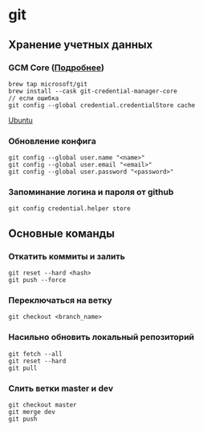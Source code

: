 # git

## Хранение учетных данных
### GCM Core ([Подробнее](https://docs.github.com/en/get-started/getting-started-with-git/caching-your-github-credentials-in-git))
```
brew tap microsoft/git
brew install --cask git-credential-manager-core
// если ошибка
git config --global credential.credentialStore cache
```
[Ubuntu](https://github.com/microsoft/Git-Credential-Manager-Core)

### Обновление конфига
```
git config --global user.name "<name>"
git config --global user.email "<email>"
git config --global user.password "<password>"
```

### Запоминание логина и пароля от github
```
git config credential.helper store
```

## Основные команды
### Откатить коммиты и залить
```
git reset --hard <hash>
git push --force
```

### Переключаться на ветку
```
git checkout <branch_name>
```

### Насильно обновить локальный репозиторий
```
git fetch --all
git reset --hard
git pull
```

### Слить ветки master и dev
```
git checkout master
git merge dev
git push
```
